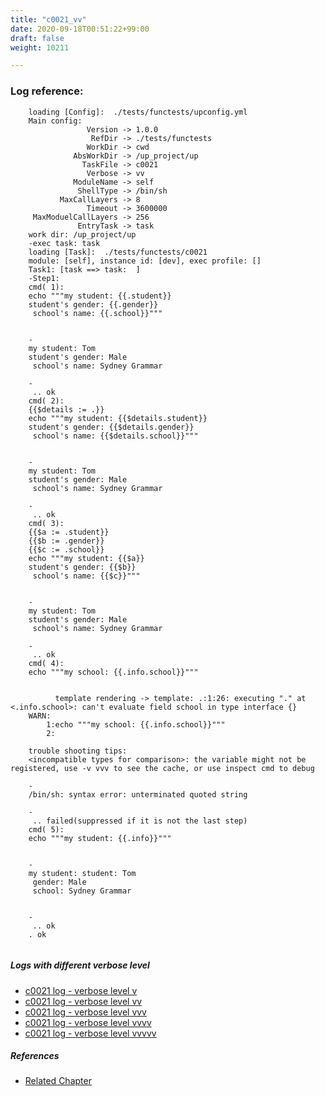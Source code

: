 ```yaml
---
title: "c0021_vv"
date: 2020-09-18T00:51:22+99:00
draft: false
weight: 10211

---
```


### Log reference: <no value>

```
    loading [Config]:  ./tests/functests/upconfig.yml
    Main config:
                 Version -> 1.0.0
                  RefDir -> ./tests/functests
                 WorkDir -> cwd
              AbsWorkDir -> /up_project/up
                TaskFile -> c0021
                 Verbose -> vv
              ModuleName -> self
               ShellType -> /bin/sh
           MaxCallLayers -> 8
                 Timeout -> 3600000
     MaxModuelCallLayers -> 256
               EntryTask -> task
    work dir: /up_project/up
    -exec task: task
    loading [Task]:  ./tests/functests/c0021
    module: [self], instance id: [dev], exec profile: []
    Task1: [task ==> task:  ]
    -Step1:
    cmd( 1):
    echo """my student: {{.student}}
    student's gender: {{.gender}}
     school's name: {{.school}}"""
    
    
    -
    my student: Tom
    student's gender: Male
     school's name: Sydney Grammar
    
    -
     .. ok
    cmd( 2):
    {{$details := .}}
    echo """my student: {{$details.student}}
    student's gender: {{$details.gender}}
     school's name: {{$details.school}}"""
    
    
    -
    my student: Tom
    student's gender: Male
     school's name: Sydney Grammar
    
    -
     .. ok
    cmd( 3):
    {{$a := .student}}
    {{$b := .gender}}
    {{$c := .school}}
    echo """my student: {{$a}}
    student's gender: {{$b}}
     school's name: {{$c}}"""
    
    
    -
    my student: Tom
    student's gender: Male
     school's name: Sydney Grammar
    
    -
     .. ok
    cmd( 4):
    echo """my school: {{.info.school}}"""
    
    
          template rendering -> template: .:1:26: executing "." at <.info.school>: can't evaluate field school in type interface {}
    WARN:
        1:echo """my school: {{.info.school}}"""
        2:
    
    trouble shooting tips:
    <incompatible types for comparison>: the variable might not be registered, use -v vvv to see the cache, or use inspect cmd to debug
    
    -
    /bin/sh: syntax error: unterminated quoted string
    
    -
     .. failed(suppressed if it is not the last step)
    cmd( 5):
    echo """my student: {{.info}}"""
    
    
    -
    my student: student: Tom
     gender: Male
     school: Sydney Grammar
    
    
    -
     .. ok
    . ok
    
```

##### Logs with different verbose level
* [c0021 log - verbose level v](../../logs/c0021_v)
* [c0021 log - verbose level vv](../../logs/c0021_vv)
* [c0021 log - verbose level vvv](../../logs/c0021_vvv)
* [c0021 log - verbose level vvvv](../../logs/c0021_vvvv)
* [c0021 log - verbose level vvvvv](../../logs/c0021_vvvvv)

##### References
* [Related Chapter](../../vars/c0021)
